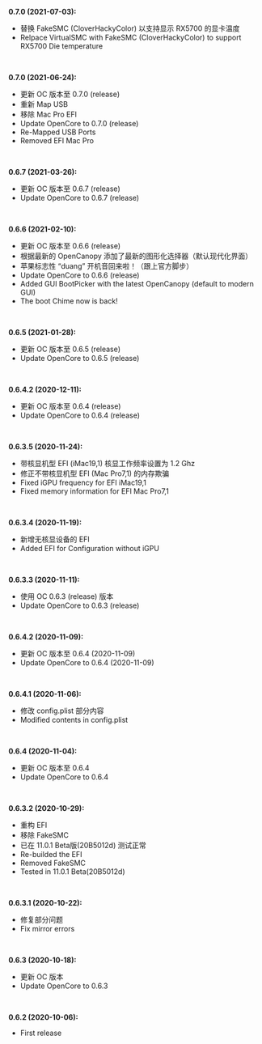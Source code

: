**0.7.0 (2021-07-03):** 

- 替换 FakeSMC (CloverHackyColor) 以支持显示 RX5700 的显卡温度
- Relpace VirtualSMC with FakeSMC (CloverHackyColor) to support RX5700 Die temperature 
</br>

**0.7.0 (2021-06-24):** 

- 更新 OC 版本至 0.7.0 (release)
- 重新 Map USB
- 移除 Mac Pro EFI
- Update OpenCore to 0.7.0 (release)
- Re-Mapped USB Ports 
- Removed EFI Mac Pro
</br>

**0.6.7 (2021-03-26):** 

- 更新 OC 版本至 0.6.7 (release)
- Update OpenCore to 0.6.7 (release)
</br>

**0.6.6 (2021-02-10):** 

- 更新 OC 版本至 0.6.6 (release)
- 根据最新的 OpenCanopy 添加了最新的图形化选择器（默认现代化界面）
- 苹果标志性 “duang” 开机音回来啦！（跟上官方脚步）
- Update OpenCore to 0.6.6 (release)
- Added GUI BootPicker with the latest OpenCanopy (default to modern GUI)
- The boot Chime now is back!
</br>

**0.6.5 (2021-01-28):** 

- 更新 OC 版本至 0.6.5 (release)
- Update OpenCore to 0.6.5 (release)
</br>

**0.6.4.2 (2020-12-11):** 

- 更新 OC 版本至 0.6.4 (release)
- Update OpenCore to 0.6.4 (release)
</br>

**0.6.3.5 (2020-11-24):** 

- 带核显机型 EFI (iMac19,1) 核显工作频率设置为 1.2 Ghz
- 修正不带核显机型 EFI (Mac Pro7,1) 的内存欺骗
- Fixed iGPU frequency for EFI iMac19,1
- Fixed memory information for EFI Mac Pro7,1
</br>

**0.6.3.4 (2020-11-19):** 

- 新增无核显设备的 EFI
- Added EFI for Configuration without iGPU
</br>

**0.6.3.3 (2020-11-11):** 

- 使用 OC 0.6.3 (release) 版本
- Update OpenCore to 0.6.3 (release)
</br>

**0.6.4.2 (2020-11-09):** 

- 更新 OC 版本至 0.6.4 (2020-11-09)
- Update OpenCore to 0.6.4 (2020-11-09)
</br>

**0.6.4.1 (2020-11-06):** 

- 修改 config.plist 部分内容
- Modified contents in config.plist
</br>

**0.6.4 (2020-11-04):** 

- 更新 OC 版本至 0.6.4
- Update OpenCore to 0.6.4
</br>

**0.6.3.2 (2020-10-29):** 

- 重构 EFI
- 移除 FakeSMC 
- 已在 11.0.1 Beta版(20B5012d) 测试正常
- Re-builded the EFI
- Removed FakeSMC 
- Tested in 11.0.1 Beta(20B5012d)
</br>

**0.6.3.1 (2020-10-22):** 

- 修复部分问题
- Fix mirror errors
</br>

**0.6.3 (2020-10-18):** 

- 更新 OC 版本
- Update OpenCore to 0.6.3
</br>

**0.6.2 (2020-10-06):** 

- First release
</br>
